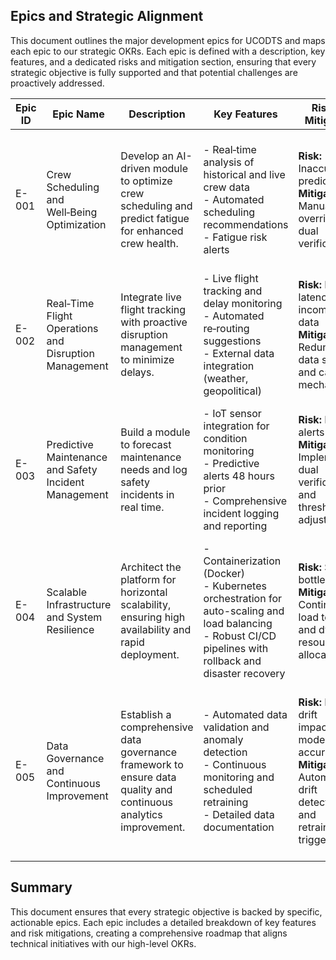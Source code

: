 ## Epics and Strategic Alignment

This document outlines the major development epics for UCODTS and maps each epic to our strategic OKRs. Each epic is defined with a description, key features, and a dedicated risks and mitigation section, ensuring that every strategic objective is fully supported and that potential challenges are proactively addressed.

| Epic ID | Epic Name                                      | Description                                                                                           | Key Features                                                     | Risks & Mitigation                                                     | OKR Alignment                                                                                                   |
|---------|------------------------------------------------|-------------------------------------------------------------------------------------------------------|------------------------------------------------------------------|------------------------------------------------------------------------|-----------------------------------------------------------------------------------------------------------------|
| E-001   | Crew Scheduling and Well‑Being Optimization    | Develop an AI-driven module to optimize crew scheduling and predict fatigue for enhanced crew health.  | - Real‑time analysis of historical and live crew data<br>- Automated scheduling recommendations<br>- Fatigue risk alerts      | **Risk:** Inaccurate predictions<br>**Mitigation:** Manual override and dual verification.                     | Supports OKR-2 (Reduce crew fatigue incidents by 35%) and contributes to OKR-1 (Enhance operational efficiency).    |
| E-002   | Real‑Time Flight Operations and Disruption Management | Integrate live flight tracking with proactive disruption management to minimize delays.              | - Live flight tracking and delay monitoring<br>- Automated re‑routing suggestions<br>- External data integration (weather, geopolitical)    | **Risk:** Data latency or incomplete data<br>**Mitigation:** Redundant data streams and caching mechanisms.      | Directly supports OKR-1 (Enhance operational efficiency) and OKR-4 (Strengthen safety & compliance).              |
| E-003   | Predictive Maintenance and Safety Incident Management | Build a module to forecast maintenance needs and log safety incidents in real time.                  | - IoT sensor integration for condition monitoring<br>- Predictive alerts 48 hours prior<br>- Comprehensive incident logging and reporting   | **Risk:** False alerts<br>**Mitigation:** Implement dual verification and threshold adjustments.                | Supports OKR-3 (Increase predictive maintenance accuracy) and OKR-4 (Strengthen safety & regulatory compliance). |
| E-004   | Scalable Infrastructure and System Resilience   | Architect the platform for horizontal scalability, ensuring high availability and rapid deployment.    | - Containerization (Docker)<br>- Kubernetes orchestration for auto-scaling and load balancing<br>- Robust CI/CD pipelines with rollback and disaster recovery | **Risk:** Scaling bottlenecks<br>**Mitigation:** Continuous load testing and dynamic resource allocation.       | Directly addresses OKR-5 (Ensure system scalability and resilience).                                               |
| E-005   | Data Governance and Continuous Improvement       | Establish a comprehensive data governance framework to ensure data quality and continuous analytics improvement. | - Automated data validation and anomaly detection<br>- Continuous monitoring and scheduled retraining<br>- Detailed data documentation | **Risk:** Data drift impacting model accuracy<br>**Mitigation:** Automated drift detection and retraining triggers.  | Directly supports OKR-6 (Enhance user experience through reliable data) and reinforces OKR-3 (Predictive maintenance accuracy).  |

## Summary
This document ensures that every strategic objective is backed by specific, actionable epics. Each epic includes a detailed breakdown of key features and risk mitigations, creating a comprehensive roadmap that aligns technical initiatives with our high-level OKRs.
